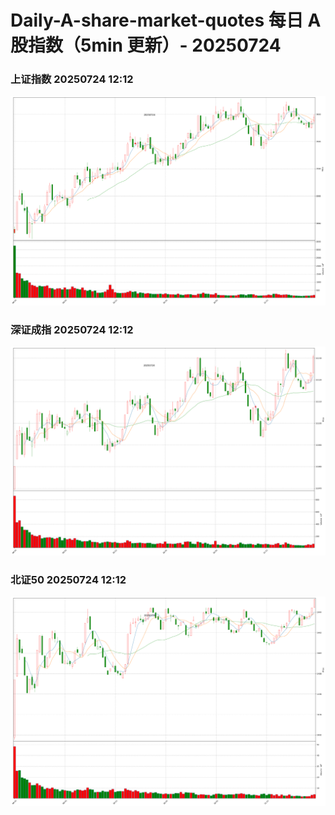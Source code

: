 
# Daily-A-share-market-quotes 每日 A 股指数（5min 更新）- 20250724

### 上证指数 20250724 12:12
![](./fig/2025/7/20250724-sh000001.png)

### 深证成指 20250724 12:12
![](./fig/2025/7/20250724-sz399001.png)

### 北证50 20250724 12:12
![](./fig/2025/7/20250724-bj899050.png)
